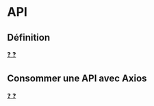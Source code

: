 # API

## Définition

[:question: :question:](def.md)

## Consommer une API avec Axios

[:question: :question:](consommerApiAvecAxios.md)
